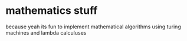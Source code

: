 # mathematics stuff

because yeah its fun to implement mathematical algorithms using turing machines and lambda calculuses

